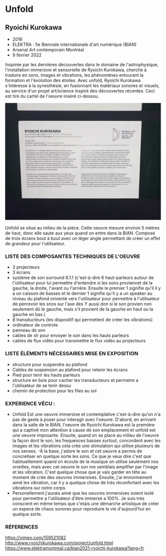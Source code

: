 
# Unfold
## Ryoichi Kurokawa
 - 2016
 - ELEKTRA : 5e Biennale internationale d'art numérique (BIAN)
 - Arsenal Art contemporain Montréal
 - 9 février 2022

Inspirée par les dernières découvertes dans le domaine de
l'astrophysique, l'installation immersive et sensorielle de Ryoichi
Kurokawa, cherche à traduire en sons, images et vibrations, les
phénomènes entourant la formation et l'évolution des étoiles.
Avec unfold, Ryoichi Kurokawa s'intéresse à la synesthésie, en
fusionnant les matériaux sonores et visuels, au service d'un projet
art/science inspiré des découvertes récentes. Ceci est tiré du cartel de l'oeuvre inséré ci-dessou.

![Cartel de l'oeuvre](Media/UNFOLD_cartel.jpg)

Unfold se situe au milieu de la pièce. Cette oeuvre mesure environ 5 mètres de haut, donc elle saute aux yeux quand on entre dans la BIAN. Composé de trois écrans bout à bout avec un léger angle permettant de créer un effet de grandeur pour l'utilisateur.


### LISTE DES COMPOSANTES TECHNIQUES DE L'OEUVRE
  - 3 projecteurs
  - 3 écrans
  - système de son surround 6.1.1 (c'est-à-dire 6 haut-parleurs autour de l'utilisateur pour lui permettre  d'entendre si les sons proviennet de la gauche, la droite, l'avant ou l'arrière. Ensuite le premier 1 signifie qu'il il y a un caisson de basses et le dernier 1 signifie qu'il y a un speaker au niveau du plafond orioenté vers l'utilisateur pour permettre à l'utilisateur de percevoir les snos sur l'axe des Y aussi don si le son provien non seulement dû le gauche, mais s'il provient de la gauche en haut ou la gauche en bas.)
  - 8 transducteurs (les dispositif qui permettent de créer les vibrations)
  - ordinateur de controle
  - panneau de son 
  - cables de xlr pour envoyer le son dans les hauts parleurs
  - cables de flux vidéo pour transmettre le flux vidéo au projecteurs

### LISTE ÉLÉMENTS NÉCESSAIRES MISE EN EXPOSITION 
  - structure pour suspendre au plafond
  - Cables de suspension au plafond pour retenir les écrans
  - Pied pour tenir les hauts parleurs
  - structure en bois pour cacher les transducteurs et permetre a l'utilisateur de se tenir dessu
  - chemin de protection pour les files au sol

### EXPERIENCE VÉCU :
  - Unfold Est une oeuvre immersive et contemplative c'est-à-dire qu'on n'a pas de geste à poser pour interagir avec l'oeuvre. D'abord, en arrivant dans la salle de le BIAN, l'oeuvre de Ryoichi Kurokawa est la première qui a captivé mon attention à cause de son emplacement et unfold est une oeuvre imposante. Ensuite, quand on se place au milieu de l'oeuvre la façon dont le son, les frequences basses surtout, concordent avec les images et les vibrations cela crée une stimulation qui utilise plusieurs de nos senses.
  -À la base, j'adore le son et cet oeuvre a permis de concretiser en quelque sorte les sons. Ce que je veux dire c'est que habituellement quand on écoute de la musique on utilise seulement nos orreilles, mais avec cet oeuvre le son me semblais amplifier par l'image et les vibration. C'est quelque chose que je vais garder en tête au moment de crée des oeuvres immersives. Ensuite, j'ai énnormement aimé les vibration, car il y a quelque chose de très réconfortant avec les vibrations sur notre corps.
  - Personellement j'aurais aimé que les oeuvres immersives soient isolé pour permettre a l'utilisateur d'être immersé a 100%. Je suis très conscient en même temps que c'etais une démarche artistique de créer un espece de chaos sonores pour reproduire la vie d'aujourd'hui en quelque sorte.

### RÉFERENCES
https://vimeo.com/159521082
http://www.ryoichikurokawa.com/project/unfold.html
https://www.elektramontreal.ca/bian2021-ryoichi-kurokawa?lang=fr


